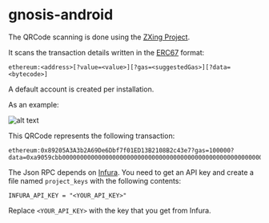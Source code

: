 # gnosis-android

The QRCode scanning is done using the [ZXing Project](https://github.com/zxing/zxing).

It scans the transaction details written in the [ERC67](https://github.com/ethereum/EIPs/issues/67) format:
```
ethereum:<address>[?value=<value>][?gas=<suggestedGas>][?data=<bytecode>]
```

A default account is created per installation.

As an example:

![alt text](https://i.imgur.com/D5sG8QH.png)

This QRCode represents the following transaction:
```
ethereum:0x89205A3A3b2A69De6Dbf7f01ED13B2108B2c43e7?gas=100000?data=0xa9059cbb00000000000000000000000000000000000000000000000000000000deadbeef0000000000000000000000000000000000000000000000000000000000000005
```

The Json RPC depends on [Infura](https://infura.io/). You need to get an API key and create a file named `project_keys` with the following contents:
```
INFURA_API_KEY = "<YOUR_API_KEY>"
```

Replace `<YOUR_API_KEY>` with the key that you get from Infura.
